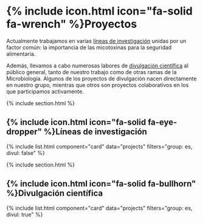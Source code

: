 # {% include icon.html icon="fa-solid fa-wrench" %}Proyectos

Actualmente trabajamos en varias [líneas de investigación](#líneas-de-investigación) unidas por un factor común: la importancia de las micotoxinas para la seguridad alimentaria.

Además, llevamos a cabo numerosas labores de [divulgación científica](#divulgación-científica) al público general, tanto de nuestro trabajo como de otras ramas de la Microbiología. Algunos de los proyectos de divulgación nacen directamente en nuestro grupo, mientras que otros son proyectos colaborativos en los que participamos activamente.

{% include section.html %}

## {% include icon.html icon="fa-solid fa-eye-dropper" %}Líneas de investigación

{% include list.html component="card" data="projects" filters="group: es, divul: false" %}

{% include section.html %}

## {% include icon.html icon="fa-solid fa-bullhorn" %}Divulgación científica

{% include list.html component="card" data="projects" filters="group: es, divul: true" %}
